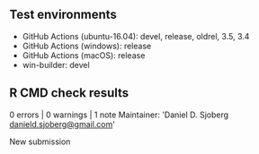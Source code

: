 ## Test environments

* GitHub Actions (ubuntu-16.04): devel, release, oldrel, 3.5, 3.4
* GitHub Actions (windows): release
* GitHub Actions (macOS): release
* win-builder: devel

## R CMD check results

0 errors | 0 warnings | 1 note
  Maintainer: 'Daniel D. Sjoberg <danield.sjoberg@gmail.com>'
  
  New submission


